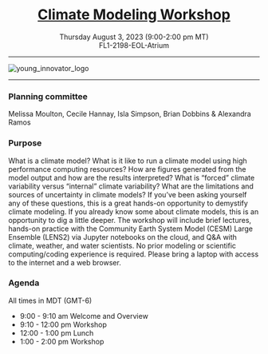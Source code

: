 
# <center>[Climate Modeling Workshop](https://ncar.github.io/CESM-Tutorial-Innovator/README.html)</center>

<center>Thursday August 3, 2023 (9:00-2:00 pm MT)</center> 
<center>FL1-2198-EOL-Atrium</center>

___
![young_innovator_logo](images/young_innovator_logo.png)
___


### Planning committee
Melissa Moulton, Cecile Hannay, Isla Simpson, Brian Dobbins & Alexandra Ramos


### Purpose
What is a climate model? What is it like to run a climate model using high performance computing resources? How are figures generated from the model output and how are the results interpreted? What is “forced” climate variability versus “internal” climate variability? What are the limitations and sources of uncertainty in climate models? If you’ve been asking yourself any of these questions, this is a great hands-on opportunity to demystify climate modeling. If you already know some about climate models, this is an opportunity to dig a little deeper. The workshop will include brief lectures, hands-on practice with the Community Earth System Model (CESM) Large Ensemble (LENS2) via Jupyter notebooks on the cloud, and Q&A with climate, weather, and water scientists. No prior modeling or scientific computing/coding experience is required. Please bring a laptop with access to the internet and a web browser.

### Agenda

All times in MDT (GMT-6)

- 9:00 - 9:10 am		Welcome and Overview				
- 9:10 - 12:00 pm		Workshop
- 12:00 - 1:00 pm		Lunch
- 1:00 - 2:00 pm		Workshop 	

